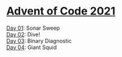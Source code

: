 # [Advent of Code 2021](https://adventofcode.com/2021)

[Day 01](https://github.com/enigm4tik/advent-of-code/tree/main/2021/day01): Sonar Sweep  
[Day 02](https://github.com/enigm4tik/advent-of-code/tree/main/2021/day02): Dive!  
[Day 03](https://github.com/enigm4tik/advent-of-code/tree/main/2021/day03): Binary Diagnostic  
[Day 04](https://github.com/enigm4tik/advent-of-code/tree/main/2021/day04): Giant Squid   
<!-- [Day 05](https://github.com/enigm4tik/advent-of-code/tree/main/2021/day05): Binary Boarding  
[Day 06](https://github.com/enigm4tik/advent-of-code/tree/main/2021/day06): Custom Customs  
[Day 07](https://github.com/enigm4tik/advent-of-code/tree/main/2021/day07): Handy Haversacks  
[Day 08](https://github.com/enigm4tik/advent-of-code/tree/main/2021/day08): Handheld Halting  
[Day 09](https://github.com/enigm4tik/advent-of-code/tree/main/2021/day09): Encoding Error    
[Day 10](https://github.com/enigm4tik/advent-of-code/tree/main/2021/day10): Adapter Array  
[Day 11](https://github.com/enigm4tik/advent-of-code/tree/main/2021/day11): Seating System  
[Day 12](https://github.com/enigm4tik/advent-of-code/tree/main/2021/day12): Rain Risk  
[Day 13](https://github.com/enigm4tik/advent-of-code/tree/main/2021/day13): Shuttle Search  
[Day 14](https://github.com/enigm4tik/advent-of-code/tree/main/2021/day14): Docking Data  
[Day 15](https://github.com/enigm4tik/advent-of-code/tree/main/2021/day15): Rambunctious Recitation  
[Day 16](https://github.com/enigm4tik/advent-of-code/tree/main/2021/day16): Ticket Translation  
[Day 17](https://github.com/enigm4tik/advent-of-code/tree/main/2021/day17): Conway Cubes  
[Day 18](https://github.com/enigm4tik/advent-of-code/tree/main/2021/day18): Operation Order  
[Day 19](https://github.com/enigm4tik/advent-of-code/tree/main/2021/day19): Monster Messages  
[Day 20](https://github.com/enigm4tik/advent-of-code/tree/main/2021/day20): Jurassic Jigsaw  
[Day 21](https://github.com/enigm4tik/advent-of-code/tree/main/2021/day21): Allergen Assessment  
[Day 22](https://github.com/enigm4tik/advent-of-code/tree/main/2021/day22): Crab Combat  
[Day 23](https://github.com/enigm4tik/advent-of-code/tree/main/2021/day23): Crab Cups  
[Day 24](https://github.com/enigm4tik/advent-of-code/tree/main/2021/day24): Lobby Layout  
[Day 25](https://github.com/enigm4tik/advent-of-code/tree/main/2021/day25): Combo Breaker  -->
